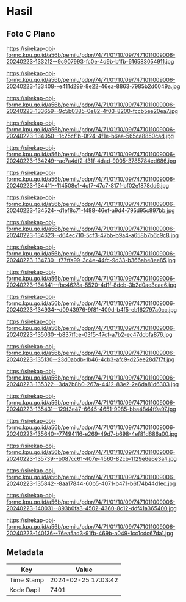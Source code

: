 # Hasil

## Foto C Plano

https://sirekap-obj-formc.kpu.go.id/a56b/pemilu/pdpr/74/71/01/10/09/7471011009006-20240223-133212--9c907993-fc0e-4d9b-b1fb-616583054911.jpg

https://sirekap-obj-formc.kpu.go.id/a56b/pemilu/pdpr/74/71/01/10/09/7471011009006-20240223-133408--e411d299-8e22-46ea-8863-7985b2d0049a.jpg

https://sirekap-obj-formc.kpu.go.id/a56b/pemilu/pdpr/74/71/01/10/09/7471011009006-20240223-133659--9c5b0385-0e82-4f03-8200-fccb5ee20ea7.jpg

https://sirekap-obj-formc.kpu.go.id/a56b/pemilu/pdpr/74/71/01/10/09/7471011009006-20240223-134050--1c25cf1b-0f24-4f1e-b6aa-565ca8850cad.jpg

https://sirekap-obj-formc.kpu.go.id/a56b/pemilu/pdpr/74/71/01/10/09/7471011009006-20240223-134249--ae7a4df2-f31f-4dad-9005-3785784ed686.jpg

https://sirekap-obj-formc.kpu.go.id/a56b/pemilu/pdpr/74/71/01/10/09/7471011009006-20240223-134411--114508e1-4cf7-47c7-817f-bf02e1878dd6.jpg

https://sirekap-obj-formc.kpu.go.id/a56b/pemilu/pdpr/74/71/01/10/09/7471011009006-20240223-134524--d1ef8c71-f488-46ef-a9d4-795d95c897bb.jpg

https://sirekap-obj-formc.kpu.go.id/a56b/pemilu/pdpr/74/71/01/10/09/7471011009006-20240223-134623--d64ec710-5cf3-47bb-b9a4-a658b7b6c9c8.jpg

https://sirekap-obj-formc.kpu.go.id/a56b/pemilu/pdpr/74/71/01/10/09/7471011009006-20240223-134730--f77ffa99-3c4e-44fc-9d33-b366abe8ee85.jpg

https://sirekap-obj-formc.kpu.go.id/a56b/pemilu/pdpr/74/71/01/10/09/7471011009006-20240223-134841--fbc4628a-5520-4d1f-8dcb-3b2d0ae3cae6.jpg

https://sirekap-obj-formc.kpu.go.id/a56b/pemilu/pdpr/74/71/01/10/09/7471011009006-20240223-134934--d0943976-9f81-409d-b4f5-eb162797a0cc.jpg

https://sirekap-obj-formc.kpu.go.id/a56b/pemilu/pdpr/74/71/01/10/09/7471011009006-20240223-135030--b837ffce-03f5-47cf-a7b2-ec47dcbfa876.jpg

https://sirekap-obj-formc.kpu.go.id/a56b/pemilu/pdpr/74/71/01/10/09/7471011009006-20240223-135130--23d0abdb-1b46-4cb3-afc9-d25ee28d7f7f.jpg

https://sirekap-obj-formc.kpu.go.id/a56b/pemilu/pdpr/74/71/01/10/09/7471011009006-20240223-135322--3da2b8b0-267a-4412-83e2-2e6da81d6303.jpg

https://sirekap-obj-formc.kpu.go.id/a56b/pemilu/pdpr/74/71/01/10/09/7471011009006-20240223-135431--129f3e47-6645-4651-9985-bba4844f9a97.jpg

https://sirekap-obj-formc.kpu.go.id/a56b/pemilu/pdpr/74/71/01/10/09/7471011009006-20240223-135640--77494116-e269-49d7-b698-4ef81d686a00.jpg

https://sirekap-obj-formc.kpu.go.id/a56b/pemilu/pdpr/74/71/01/10/09/7471011009006-20240223-135739--b087cc61-407e-4560-82cb-1f29e6e6e3a4.jpg

https://sirekap-obj-formc.kpu.go.id/a56b/pemilu/pdpr/74/71/01/10/09/7471011009006-20240223-135842--8aa17844-60b5-4071-b471-b6f74b44d1ec.jpg

https://sirekap-obj-formc.kpu.go.id/a56b/pemilu/pdpr/74/71/01/10/09/7471011009006-20240223-140031--893b0fa3-4502-4360-8c12-ddf41a365400.jpg

https://sirekap-obj-formc.kpu.go.id/a56b/pemilu/pdpr/74/71/01/10/09/7471011009006-20240223-140136--76ea5ad3-91fb-469b-a049-1cc1cdc67da1.jpg


## Metadata

| Key        | Value               |
| ---------- | ------------------- |
| Time Stamp | 2024-02-25 17:03:42 |
| Kode Dapil | 7401                |



